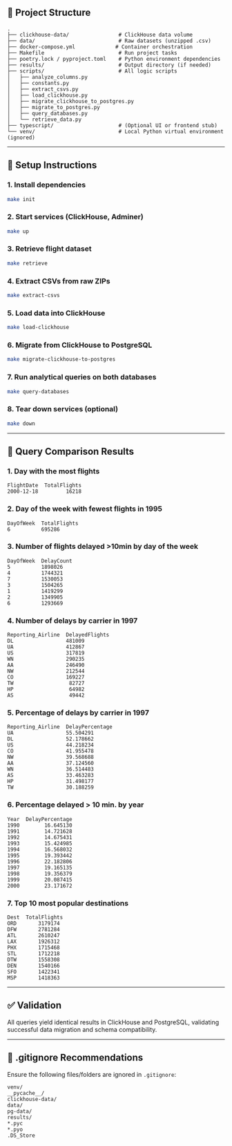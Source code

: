 ## 📁 Project Structure

```
.
├── clickhouse-data/                # ClickHouse data volume
├── data/                           # Raw datasets (unzipped .csv)
├── docker-compose.yml             # Container orchestration
├── Makefile                        # Run project tasks
├── poetry.lock / pyproject.toml    # Python environment dependencies
├── results/                        # Output directory (if needed)
├── scripts/                        # All logic scripts
│   ├── analyze_columns.py
│   ├── constants.py
│   ├── extract_csvs.py
│   ├── load_clickhouse.py
│   ├── migrate_clickhouse_to_postgres.py
│   ├── migrate_to_postgres.py
│   ├── query_databases.py
│   └── retrieve_data.py
├── typescript/                     # (Optional UI or frontend stub)
└── venv/                           # Local Python virtual environment (ignored)
```

---

## 🚀 Setup Instructions

### 1. Install dependencies

```bash
make init
```

### 2. Start services (ClickHouse, Adminer)

```bash
make up
```

### 3. Retrieve flight dataset

```bash
make retrieve
```

### 4. Extract CSVs from raw ZIPs

```bash
make extract-csvs
```

### 5. Load data into ClickHouse

```bash
make load-clickhouse
```

### 6. Migrate from ClickHouse to PostgreSQL

```bash
make migrate-clickhouse-to-postgres
```

### 7. Run analytical queries on both databases

```bash
make query-databases
```

### 8. Tear down services (optional)

```bash
make down
```

---

## 🧪 Query Comparison Results

### 1. Day with the most flights

```
FlightDate  TotalFlights
2000-12-18         16218
```

### 2. Day of the week with fewest flights in 1995

```
DayOfWeek  TotalFlights
6          695286
```

### 3. Number of flights delayed >10min by day of the week

```
DayOfWeek  DelayCount
5          1898026
4          1744321
7          1530053
3          1504265
1          1419299
2          1349905
6          1293669
```

### 4. Number of delays by carrier in 1997

```
Reporting_Airline  DelayedFlights
DL                 481009
UA                 412867
US                 317819
WN                 290235
AA                 246490
NW                 212544
CO                 169227
TW                  82727
HP                  64982
AS                  49442
```

### 5. Percentage of delays by carrier in 1997

```
Reporting_Airline  DelayPercentage
UA                 55.504291
DL                 52.178662
US                 44.218234
CO                 41.955478
NW                 39.568688
AA                 37.124560
WN                 36.514483
AS                 33.463283
HP                 31.498177
TW                 30.188259
```

### 6. Percentage delayed > 10 min. by year

```
Year  DelayPercentage
1990        16.645130
1991        14.721628
1992        14.675431
1993        15.424985
1994        16.568032
1995        19.393442
1996        22.182806
1997        19.165135
1998        19.356379
1999        20.087415
2000        23.171672
```

### 7. Top 10 most popular destinations

```
Dest  TotalFlights
ORD       3179174
DFW       2781284
ATL       2610247
LAX       1926312
PHX       1715468
STL       1712218
DTW       1558308
DEN       1540166
SFO       1422341
MSP       1418363
```

---

## ✅ Validation

All queries yield identical results in ClickHouse and PostgreSQL, validating successful data migration and schema compatibility.

---

## 🛑 .gitignore Recommendations

Ensure the following files/folders are ignored in `.gitignore`:

```
venv/
__pycache__/
clickhouse-data/
data/
pg-data/
results/
*.pyc
*.pyo
.DS_Store
```